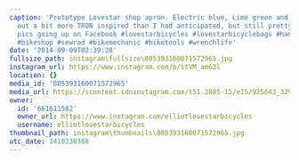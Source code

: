 ```yaml
---
caption: 'Prototype Lovestar shop apron. Electric blue, Lime green and black turned
  out a bit more TRON inspired than I had anticipated, but still pretty sick. More
  pics going up on Facebook #lovestarbicycles #lovestarbicyclebags #handmade #cycling
  #bikeshop #sewrad #bikemechanic #biketools #wrenchlife'
date: '2014-09-09T02:39:28'
fullsize_path: instagram\fullsize\805393160071572965.jpg
instagram_url: https://www.instagram.com/p/stVM_amG3l
location: {}
media_id: '805393160071572965'
media_url: https://scontent.cdninstagram.com/t51.2885-15/e15/925643_329032267257181_102270303_n.jpg?ig_cache_key=ODA1MzkzMTYwMDcxNTcyOTY1.2
owner:
  id: '661611562'
  owner_url: https://www.instagram.com/elliotlovestarbicycles
  username: elliotlovestarbicycles
thumbnail_path: instagram\thumbnails\805393160071572965.jpg
utc_date: 1410230368
---
```

